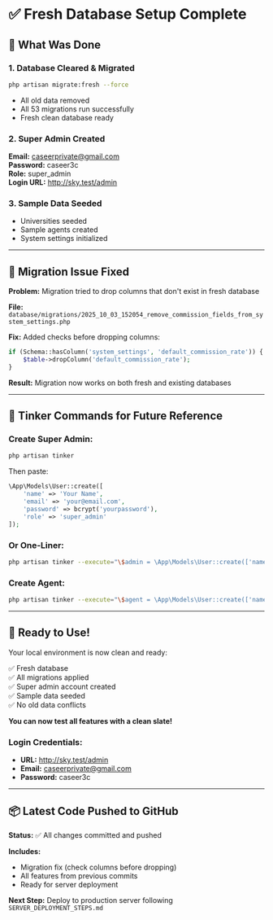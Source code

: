# ✅ Fresh Database Setup Complete

## 🎯 What Was Done

### 1. Database Cleared & Migrated
```bash
php artisan migrate:fresh --force
```
- All old data removed
- All 53 migrations run successfully
- Fresh clean database ready

### 2. Super Admin Created
**Email:** caseerprivate@gmail.com  
**Password:** caseer3c  
**Role:** super_admin  
**Login URL:** http://sky.test/admin

### 3. Sample Data Seeded
- Universities seeded
- Sample agents created
- System settings initialized

---

## 🔧 Migration Issue Fixed

**Problem:** Migration tried to drop columns that don't exist in fresh database

**File:** `database/migrations/2025_10_03_152054_remove_commission_fields_from_system_settings.php`

**Fix:** Added checks before dropping columns:
```php
if (Schema::hasColumn('system_settings', 'default_commission_rate')) {
    $table->dropColumn('default_commission_rate');
}
```

**Result:** Migration now works on both fresh and existing databases

---

## 📝 Tinker Commands for Future Reference

### Create Super Admin:
```bash
php artisan tinker
```
Then paste:
```php
\App\Models\User::create([
    'name' => 'Your Name',
    'email' => 'your@email.com',
    'password' => bcrypt('yourpassword'),
    'role' => 'super_admin'
]);
```

### Or One-Liner:
```bash
php artisan tinker --execute="\$admin = \App\Models\User::create(['name' => 'Admin', 'email' => 'admin@email.com', 'password' => bcrypt('password'), 'role' => 'super_admin']); echo 'Created: ' . \$admin->email . PHP_EOL;"
```

### Create Agent:
```bash
php artisan tinker --execute="\$agent = \App\Models\User::create(['name' => 'Agent Name', 'email' => 'agent@email.com', 'password' => bcrypt('password'), 'role' => 'agent_owner']); echo 'Created: ' . \$agent->email . PHP_EOL;"
```

---

## 🚀 Ready to Use!

Your local environment is now clean and ready:

✅ Fresh database  
✅ All migrations applied  
✅ Super admin account created  
✅ Sample data seeded  
✅ No old data conflicts  

**You can now test all features with a clean slate!**

### Login Credentials:
- **URL:** http://sky.test/admin
- **Email:** caseerprivate@gmail.com
- **Password:** caseer3c

---

## 📦 Latest Code Pushed to GitHub

**Status:** ✅ All changes committed and pushed

**Includes:**
- Migration fix (check columns before dropping)
- All features from previous commits
- Ready for server deployment

**Next Step:** Deploy to production server following `SERVER_DEPLOYMENT_STEPS.md`

